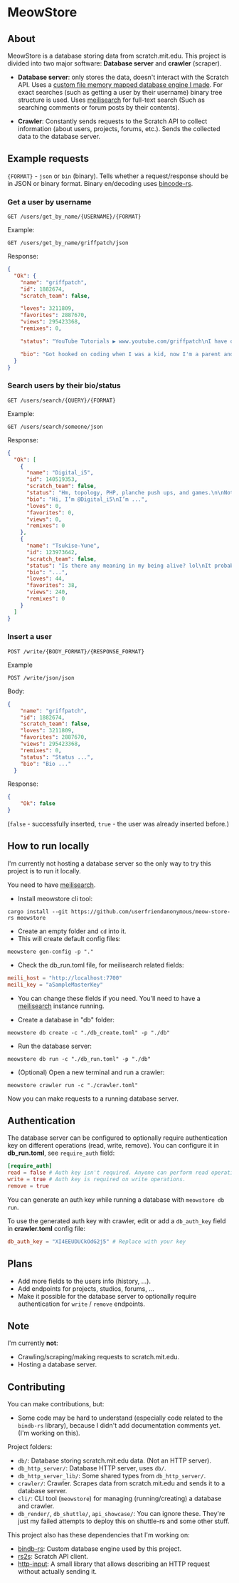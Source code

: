 # MeowStore

## About
MeowStore is a database storing data from scratch.mit.edu. 
This project is divided into two major software: **Database server** and **crawler** (scraper).
- **Database server**: only stores the data, doesn't interact with the Scratch API. Uses a [custom file memory mapped database engine I made](https://github.com/userfriendanonymous/bindb-rs).
For exact searches (such as getting a user by their username) binary tree structure is used.
Uses [meilisearch](https://www.meilisearch.com/) for full-text search (Such as searching comments or forum posts by their contents).

- **Crawler**: Constantly sends requests to the Scratch API to collect information (about users, projects, forums, etc.). Sends the collected data to the database server.

## Example requests
`{FORMAT}` - `json` or `bin` (binary). Tells whether a request/response should be in JSON or binary format.
Binary en/decoding uses [bincode-rs](https://github.com/bincode-org/bincode).
### Get a user by username
```
GET /users/get_by_name/{USERNAME}/{FORMAT}
```
Example:
```
GET /users/get_by_name/griffpatch/json
```
Response:
```json
{
  "Ok": {
    "name": "griffpatch",
    "id": 1882674,
    "scratch_team": false,

    "loves": 3211809,
    "favorites": 2887670,
    "views": 295423368,
    "remixes": 0,

    "status": "YouTube Tutorials ▶️ www.youtube.com/griffpatch\nI have only 2 other accounts:\n@griffpatch_tutor | @Griffpatch-Academy\nNo 4f4 or f4f sorry\nPlease don't spam: Max 1 ad per person a day",

    "bio": "Got hooked on coding when I was a kid, now I'm a parent and nothing's changed! My day job involves java coding. In my spare time I love making games, being creative & drumming in church."
  }
}
```
### Search users by their bio/status
```
GET /users/search/{QUERY}/{FORMAT}
```
Example:
```
GET /users/search/someone/json
```
Response:
```json
{
  "Ok": [
    {
      "name": "Digital_i5",
      "id": 140519353,
      "scratch_team": false,
      "status": "Hm, topology, PHP, planche push ups, and games.\n\nNot responding to 85% of comments.\nSorry, but absolutely NO F4F. But if someone tells you ...",
      "bio": "Hi, I’m @Digital_i5\nI’m ...",
      "loves": 0,
      "favorites": 0,
      "views": 0,
      "remixes": 0
    },
    {
      "name": "Tsukise-Yune",
      "id": 123973642,
      "scratch_team": false,
      "status": "Is there any meaning in my being alive? lol\nIt probably doesn't make any sense lol\n\n＊someone to cherish＊\n　...",
      "bio": "...",
      "loves": 44,
      "favorites": 38,
      "views": 240,
      "remixes": 0
    }
  ]
}
```

### Insert a user
```
POST /write/{BODY_FORMAT}/{RESPONSE_FORMAT}
```
Example
```
POST /write/json/json
```
Body:
```json
{
    "name": "griffpatch",
    "id": 1882674,
    "scratch_team": false,
    "loves": 3211809,
    "favorites": 2887670,
    "views": 295423368,
    "remixes": 0,
    "status": "Status ...",
    "bio": "Bio ..."
  }
```
Response:

```json
{
    "Ok": false
}
```
(`false` - successfully inserted, `true` - the user was already inserted before.)

## How to run locally
I'm currently not hosting a database server so the only way to try this project is to run it locally.

You need to have [meilisearch](https://meilisearch.com).

- Install meowstore cli tool:
```
cargo install --git https://github.com/userfriendanonymous/meow-store-rs meowstore
```

- Create an empty folder and `cd` into it.
- This will create default config files:
```
meowstore gen-config -p "."
```
- Check the db_run.toml file, for meilisearch related fields:
```toml
meili_host = "http://localhost:7700"
meili_key = "aSampleMasterKey"
```
- You can change these fields if you need. You'll need to have a [meilisearch](https://meilisearch.com) instance running.


- Create a database in "db" folder:
```
meowstore db create -c "./db_create.toml" -p "./db"
```
- Run the database server:
```
meowstore db run -c "./db_run.toml" -p "./db"
```
- (Optional) Open a new terminal and run a crawler:
```
meowstore crawler run -c "./crawler.toml"
```

Now you can make requests to a running database server.

## Authentication
The database server can be configured to optionally require authentication key on different operations (read, write, remove).
You can configure it in **db_run.toml**, see `require_auth` field:
```toml
[require_auth]
read = false # Auth key isn't required. Anyone can perform read operations.
write = true # Auth key is required on write operations.
remove = true
```
You can generate an auth key while running a database with `meowstore db run`.

To use the generated auth key with crawler, edit or add a `db_auth_key` field in **crawler.toml** config file:
```toml
db_auth_key = "XI4EEUDUCkOdG2j5" # Replace with your key
```

## Plans
- Add more fields to the users info (history, ...).
- Add endpoints for projects, studios, forums, ...
- Make it possible for the database server to optionally require authentication for `write` / `remove` endpoints.

## Note
I'm currently **not**:
- Crawling/scraping/making requests to scratch.mit.edu.
- Hosting a database server.

## Contributing
You can make contributions, but:
- Some code may be hard to understand (especially code related to the `bindb-rs` library), because I didn't add documentation comments yet. (I'm working on this).

Project folders:
- `db/`: Database storing scratch.mit.edu data. (Not an HTTP server).
- `db_http_server/`: Database HTTP server, uses `db/`.
- `db_http_server_lib/`: Some shared types from `db_http_server/`.
- `crawler/`: Crawler. Scrapes data from scratch.mit.edu and sends it to a database server.
- `cli/`: CLI tool (`meowstore`) for managing (running/creating) a database and crawler.
- `db_render/`, `db_shuttle/`, `api_showcase/`: You can ignore these. They're just my failed attempts to deploy this on shuttle-rs and some other stuff.

This project also has these dependencies that I'm working on:
- [bindb-rs](https://github.com/userfriendanonymous/bindb-rs): Custom database engine used by this project.
- [rs2s](https://github.com/userfriendanonymous/rs2s-rs): Scratch API client.
- [http-input](https://github.com/userfriendanonymous/http-input-rs): A small library that allows describing an HTTP request without actually sending it.